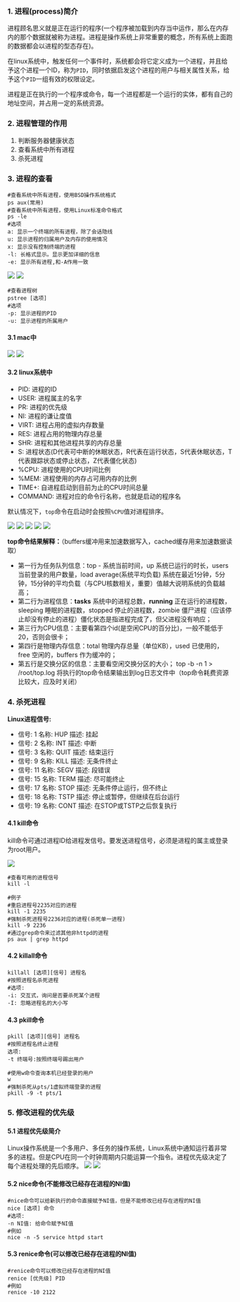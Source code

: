 ### 1. 进程(process)简介
进程顾名思义就是正在运行的程序(一个程序被加载到内存当中运作，那么在内存内的那个数据就被称为进程。进程是操作系统上非常重要的概念，所有系统上面跑的数据都会以进程的型态存在)。

在linux系统中，触发任何一个事件时，系统都会将它定义成为一个进程，并且给予这个进程一个ID，称为`PID`，同时依据启发这个进程的用户与相关属性关系，给予这个`PID`一组有效的权限设定。

进程是正在执行的一个程序或命令，每一个进程都是一个运行的实体，都有自己的地址空间，并占用一定的系统资源。
### 2. 进程管理的作用
1. 判断服务器健康状态
2. 查看系统中所有进程
3. 杀死进程

### 3. 进程的查看
```
#查看系统中所有进程，使用BSD操作系统格式
ps aux(常用)
#查看系统中所有进程，使用Linux标准命令格式
ps -le
#选项
a: 显示一个终端的所有进程，除了会话隐线
u: 显示进程的归属用户及内存的使用情况
x: 显示没有控制终端的进程
-l: 长格式显示。显示更加详细的信息
-e: 显示所有进程,和-A作用一致
```
![](../static/linux-ps.png)
![](../static/linux-ps2.png)

```
#查看进程树
pstree [选项]
#选项
-p: 显示进程的PID
-u: 显示进程的所属用户
```
#### 3.1 mac中
![](../static/linux-top.png)
![](../static/linux-top-info.png)
#### 3.2 linux系统中

* PID: 进程的ID
* USER: 进程属主的名字
* PR: 进程的优先级
* NI: 进程的谦让度值
* VIRT: 进程占用的虚拟内存数量
* RES: 进程占用的物理内存总量
* SHR: 进程和其他进程共享的内存总量
* S: 进程状态(D代表可中断的休眠状态，R代表在运行状态，S代表休眠状态，T代表跟踪状态或停止状态，Z代表僵化状态)
* %CPU: 进程使用的CPU时间比例
* %MEM: 进程使用的内存占可用内存的比例
* TIME+: 自进程启动到目前为止的CPU时间总量
* COMMAND: 进程对应的命令行名称，也就是启动的程序名

默认情况下，`top`命令在启动时会按照`%CPU`值对进程排序。

![](../static/linux-top-infos.png)
![](../static/linux-top-tasks.png)
![](../static/linux-cpu.png)
![](../static/linux-mem.png)
![](../static/linux-swap.png)

**top命令结果解释：**（buffers缓冲用来加速数据写入，cached缓存用来加速数据读取）

* 第一行为任务队列信息：top - 系统当前时间，up 系统已运行的时长，users 当前登录的用户数量，load average(系统平均负载) 系统在最近1分钟，5分钟，15分钟的平均负载（与CPU核数相关，重要）值越大说明系统的负载越高；
* 第二行为进程信息：**tasks** 系统中的进程总数，**running** 正在运行的进程数，sleeping 睡眠的进程数，stopped 停止的进程数，zombie 僵尸进程（应该停止却没有停止的进程）僵化状态是指进程完成了，但父进程没有响应；
* 第三行为CPU信息：主要看第四个id(是空闲CPU的百分比)，一般不能低于20，否则会很卡；
* 第四行是物理内存信息：total 物理内存总量（单位KB），used 已使用的，free 空闲的，buffers 作为缓冲的；
* 第五行是交换分区的信息：主要看空闲交换分区的大小；
top -b -n 1 > /root/top.log 将执行的top命令结果输出到log日志文件中（top命令耗费资源比较大，应及时关闭）

### 4. 杀死进程

**Linux进程信号:**

* 信号: 1   名称: HUP  描述: 挂起
* 信号: 2  名称: INT  描述: 中断
* 信号: 3   名称: QUIT  描述: 结束运行
* 信号: 9  名称: KILL  描述: 无条件终止
* 信号: 11   名称: SEGV  描述: 段错误
* 信号: 15   名称: TERM  描述: 尽可能终止
* 信号: 17   名称: STOP  描述: 无条件停止运行，但不终止
* 信号: 18   名称: TSTP  描述: 停止或暂停，但继续在后台运行
* 信号: 19   名称: CONT  描述: 在STOP或TSTP之后恢复执行

#### 4.1 kill命令
kill命令可通过进程ID给进程发信号。要发送进程信号，必须是进程的属主或登录为root用户。

![](../static/linux-kill.png)

```
#查看可用的进程信号
kill -l

#例子
#重启进程号2235对应的进程
kill -1 2235
#强制杀死进程号2236对应的进程(杀死单一进程)
kill -9 2236
#通过grep命令来过滤其他非httpd的进程
ps aux | grep httpd
```
#### 4.2 killall命令
```
killall [选项][信号] 进程名
#按照进程名杀死进程
#选项:
-i: 交互式，询问是否要杀死某个进程
-I: 忽略进程名的大小写
```
#### 4.3 pkill命令
```
pkill [选项][信号] 进程名
#按照进程名终止进程
选项:
-t 终端号:按照终端号踢出用户

#使用w命令查询本机已经登录的用户
w
#强制杀死从pts/1虚拟终端登录的进程
pkill -9 -t pts/1
```
### 5. 修改进程的优先级
#### 5.1 进程优先级简介
Linux操作系统是一个多用户、多任务的操作系统，Linux系统中通知运行着非常多的进程。但是CPU在同一个时钟周期内只能运算一个指令。进程优先级决定了每个进程处理的先后顺序。
![](../static/linux-pri.png)
![](../static/linux-pri2.png)
#### 5.2 nice命令(不能修改已经存在进程的NI值)
```
#nice命令可以给新执行的命令直接赋予NI值，但是不能修改已经存在进程的NI值
nice [选项] 命令
#选项:
-n NI值: 给命令赋予NI值
#例如
nice -n -5 service httpd start
```
#### 5.3 renice命令(可以修改已经存在进程的NI值)
```
#renice命令可以修改已经存在进程的NI值
renice [优先级] PID
#例如
renice -10 2122
```